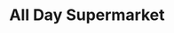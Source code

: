 ---
title: "All Day Supermarket"
url: /las-pinas/all-day-supermarket-c-5-extension-road/
shop: supermarket
---